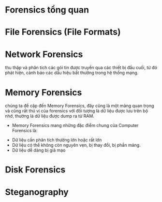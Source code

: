 #  Forensics tổng quan

# File Forensics (File Formats)



# Network Forensics
 thu thập và phân tích các gói tin được truyền qua các thiết bị đầu cuối, từ đó phát hiện, cảnh báo các dấu hiệu bất thường trong hệ thống mạng.


# Memory Forensics
chúng ta đề cập đến Memory Forensics, đây cũng là một mảng quan trọng và cũng rất thú vị của forensics với đối tượng là dữ liệu được lưu trên bộ nhớ, thường là dữ liệu được dump ra từ RAM.

- Memory Forensics mang những đặc điểm chung của Computer Forensics là:
+ Dữ liệu cần phân tích thường lớn hoặc rất lớn​
+ Dữ liệu có thể không còn nguyên vẹn, bị thay đổi, bị phần mảng.​
+ Dữ liệu dễ dàng bị giả mạo
# Disk Forensics

# Steganography
